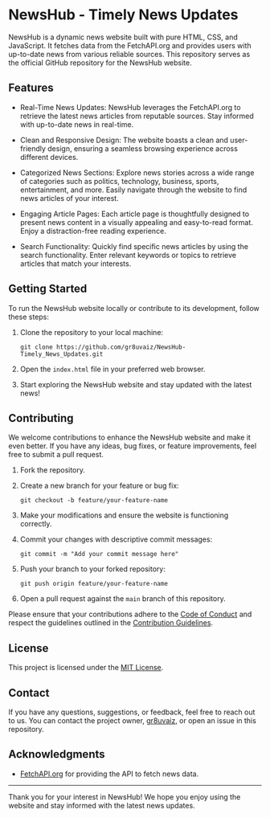 # NewsHub - Timely News Updates

NewsHub is a dynamic news website built with pure HTML, CSS, and JavaScript. It fetches data from the FetchAPI.org and provides users with up-to-date news from various reliable sources. This repository serves as the official GitHub repository for the NewsHub website.

## Features

- Real-Time News Updates: NewsHub leverages the FetchAPI.org to retrieve the latest news articles from reputable sources. Stay informed with up-to-date news in real-time.

- Clean and Responsive Design: The website boasts a clean and user-friendly design, ensuring a seamless browsing experience across different devices.

- Categorized News Sections: Explore news stories across a wide range of categories such as politics, technology, business, sports, entertainment, and more. Easily navigate through the website to find news articles of your interest.

- Engaging Article Pages: Each article page is thoughtfully designed to present news content in a visually appealing and easy-to-read format. Enjoy a distraction-free reading experience.

- Search Functionality: Quickly find specific news articles by using the search functionality. Enter relevant keywords or topics to retrieve articles that match your interests.

## Getting Started

To run the NewsHub website locally or contribute to its development, follow these steps:

1. Clone the repository to your local machine:

   ```
   git clone https://github.com/gr8uvaiz/NewsHub-Timely_News_Updates.git
   ```

2. Open the `index.html` file in your preferred web browser.

3. Start exploring the NewsHub website and stay updated with the latest news!

## Contributing

We welcome contributions to enhance the NewsHub website and make it even better. If you have any ideas, bug fixes, or feature improvements, feel free to submit a pull request.

1. Fork the repository.

2. Create a new branch for your feature or bug fix:

   ```
   git checkout -b feature/your-feature-name
   ```

3. Make your modifications and ensure the website is functioning correctly.

4. Commit your changes with descriptive commit messages:

   ```
   git commit -m "Add your commit message here"
   ```

5. Push your branch to your forked repository:

   ```
   git push origin feature/your-feature-name
   ```

6. Open a pull request against the `main` branch of this repository.

Please ensure that your contributions adhere to the [Code of Conduct](CODE_OF_CONDUCT.md) and respect the guidelines outlined in the [Contribution Guidelines](CONTRIBUTING.md).

## License

This project is licensed under the [MIT License](LICENSE).

## Contact

If you have any questions, suggestions, or feedback, feel free to reach out to us. You can contact the project owner, [gr8uvaiz](https://github.com/gr8uvaiz), or open an issue in this repository.

## Acknowledgments

- [FetchAPI.org](https://fetchapi.org) for providing the API to fetch news data.

---

Thank you for your interest in NewsHub! We hope you enjoy using the website and stay informed with the latest news updates.

